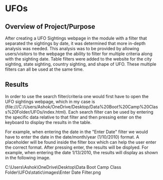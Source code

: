 # UFOs
## Overview of Project/Purpose
After creating a UFO Sightings webpage in the module with a filter that separated the sightings by date, it was determined that more in-depth analysis was needed.  This analysis was to be provided by allowing users/visitors to the webpage the ability to filter for multiple criteria along with the sighting date.  Table filters were added to the website for the city sighting, state sighting, country sighting, and shape of UFO.  These multiple filters can all be used at the same time.

## Results
In order to use the search filter/criteria one would first have to open the UFO sightings webpage, which in my case is (file:///C:/Users/Ashok/OneDrive/Desktop/Data%20Boot%20Camp%20Class%20Folder/UFOs/index.html).  Each search filter can be used by entering the specific data relative to that filter and then pressing enter on the keyboard to display the results in the table.

For example, when entering the date in the "Enter Date" filter we would have to enter the date in the date/month/year (1/10/2010) format.  A placeholder will be found inside the filter box which can help the user enter the correct format.  After pressing enter, the results will be displyed.  For example, when entering the date 1/13/2010, the results will display as shown in the following image.

C:\Users\Ashok\OneDrive\Desktop\Data Boot Camp Class Folder\UFOs\static\images\Enter Date Filter.png
